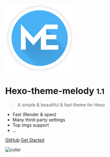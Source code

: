 ![logo](imgs/logo.png)

# Hexo-theme-melody <small>1.1</small>

> A simple & beautiful & fast theme for Hexo

- Fast (Render & open)
- Many third-party settings
- Top imgs support
- ...

[GitHub](https://github.com/Molunerfinn/hexo-theme-melody)
[Get Started](#hexo-theme-melody)

![color](#A4D8FA)
